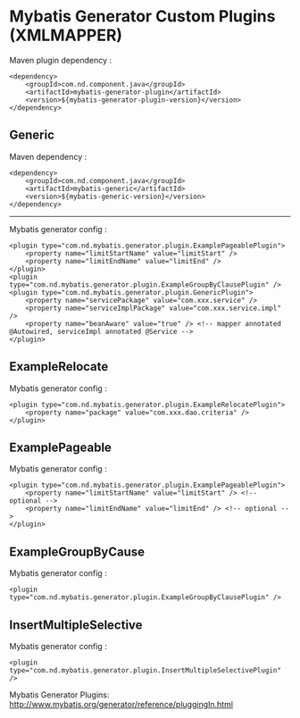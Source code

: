 Mybatis Generator Custom Plugins (XMLMAPPER)
=

Maven plugin dependency :

	<dependency>
		<groupId>com.nd.component.java</groupId>
		<artifactId>mybatis-generator-plugin</artifactId>
		<version>${mybatis-generator-plugin-version}</version>
	</dependency>

Generic
-
Maven dependency :

	<dependency>
		<groupId>com.nd.component.java</groupId>
		<artifactId>mybatis-generic</artifactId>
		<version>${mybatis-generic-version}</version>
	</dependency>

***
Mybatis generator config :

	<plugin type="com.nd.mybatis.generator.plugin.ExamplePageablePlugin">
		<property name="limitStartName" value="limitStart" />
		<property name="limitEndName" value="limitEnd" />
	</plugin>
	<plugin type="com.nd.mybatis.generator.plugin.ExampleGroupByClausePlugin" />
	<plugin type="com.nd.mybatis.generator.plugin.GenericPlugin">
		<property name="servicePackage" value="com.xxx.service" />
		<property name="serviceImplPackage" value="com.xxx.service.impl" />
		<property name="beanAware" value="true" /> <!-- mapper annotated @Autowired, serviceImpl annotated @Service -->
	</plugin>


ExampleRelocate
-
Mybatis generator config :

	<plugin type="com.nd.mybatis.generator.plugin.ExampleRelocatePlugin">
		<property name="package" value="com.xxx.dao.criteria" />
	</plugin>


ExamplePageable
-
Mybatis generator config :

	<plugin type="com.nd.mybatis.generator.plugin.ExamplePageablePlugin">
		<property name="limitStartName" value="limitStart" /> <!-- optional -->
		<property name="limitEndName" value="limitEnd" /> <!-- optional -->
	</plugin>


ExampleGroupByCause
-
Mybatis generator config :

	<plugin type="com.nd.mybatis.generator.plugin.ExampleGroupByClausePlugin" />


InsertMultipleSelective
-
Mybatis generator config :

	<plugin type="com.nd.mybatis.generator.plugin.InsertMultipleSelectivePlugin" />


Mybatis Generator Plugins: http://www.mybatis.org/generator/reference/pluggingIn.html